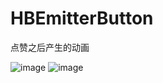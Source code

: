 # HBEmitterButton
点赞之后产生的动画
 

![image](https://github.com/wanghaibo1991/HBEmitterButton/blob/master/imgFirst.png)
![image](https://github.com/wanghaibo1991/HBEmitterButton/blob/master/imgSecond.png)

 
 
